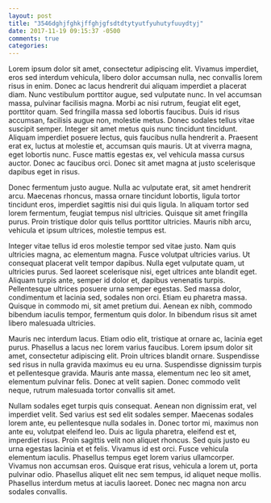 ```yaml
---
layout: post
title: "3546dghjfghkjffghjgfsdtdtytyutfyuhutyfuuydtyj"
date: 2017-11-19 09:15:37 -0500
comments: true
categories: 
---
```

Lorem ipsum dolor sit amet, consectetur adipiscing elit. Vivamus imperdiet, eros sed interdum vehicula, libero dolor accumsan nulla, nec convallis lorem risus in enim. Donec ac lacus hendrerit dui aliquam imperdiet a placerat diam. Nunc vestibulum porttitor augue, sed vulputate nunc. In vel accumsan massa, pulvinar facilisis magna. Morbi ac nisi rutrum, feugiat elit eget, porttitor quam. Sed fringilla massa sed lobortis faucibus. Duis id risus accumsan, facilisis augue non, molestie metus. Donec sodales tellus vitae suscipit semper. Integer sit amet metus quis nunc tincidunt tincidunt. Aliquam imperdiet posuere lectus, quis faucibus nulla hendrerit a. Praesent erat ex, luctus at molestie et, accumsan quis mauris. Ut at viverra magna, eget lobortis nunc. Fusce mattis egestas ex, vel vehicula massa cursus auctor. Donec ac faucibus orci. Donec sit amet magna at justo scelerisque dapibus eget in risus.

Donec fermentum justo augue. Nulla ac vulputate erat, sit amet hendrerit arcu. Maecenas rhoncus, massa ornare tincidunt lobortis, ligula tortor tincidunt eros, imperdiet sagittis nisi dui quis ligula. In aliquam tortor sed lorem fermentum, feugiat tempus nisl ultricies. Quisque sit amet fringilla purus. Proin tristique dolor quis tellus porttitor ultricies. Mauris nibh arcu, vehicula et ipsum ultrices, molestie tempus est.

Integer vitae tellus id eros molestie tempor sed vitae justo. Nam quis ultricies magna, ac elementum magna. Fusce volutpat ultricies varius. Ut consequat placerat velit tempor dapibus. Nulla eget vulputate quam, ut ultricies purus. Sed laoreet scelerisque nisi, eget ultrices ante blandit eget. Aliquam turpis ante, semper id dolor et, dapibus venenatis turpis. Pellentesque ultrices posuere urna semper egestas. Sed massa dolor, condimentum et lacinia sed, sodales non orci. Etiam eu pharetra massa. Quisque in commodo mi, sit amet pretium dui. Aenean ex nibh, commodo bibendum iaculis tempor, fermentum quis dolor. In bibendum risus sit amet libero malesuada ultricies.

Mauris nec interdum lacus. Etiam odio elit, tristique at ornare ac, lacinia eget purus. Phasellus a lacus nec lorem varius faucibus. Lorem ipsum dolor sit amet, consectetur adipiscing elit. Proin ultrices blandit ornare. Suspendisse sed risus in nulla gravida maximus eu eu urna. Suspendisse dignissim turpis et pellentesque gravida. Mauris ante massa, elementum nec leo sit amet, elementum pulvinar felis. Donec at velit sapien. Donec commodo velit neque, rutrum malesuada tortor convallis sit amet.

Nullam sodales eget turpis quis consequat. Aenean non dignissim erat, vel imperdiet velit. Sed varius est sed elit sodales semper. Maecenas sodales lorem ante, eu pellentesque nulla sodales in. Donec tortor mi, maximus non ante eu, volutpat eleifend leo. Duis ac ligula pharetra, eleifend est et, imperdiet risus. Proin sagittis velit non aliquet rhoncus. Sed quis justo eu urna egestas lacinia et et felis. Vivamus id est orci. Fusce vehicula elementum iaculis. Phasellus tempus eget lorem varius ullamcorper. Vivamus non accumsan eros. Quisque erat risus, vehicula a lorem ut, porta pulvinar odio. Phasellus aliquet elit nec sem tempus, id aliquet neque mollis. Phasellus interdum metus at iaculis laoreet. Donec nec magna non arcu sodales convallis.